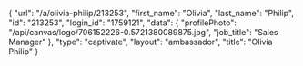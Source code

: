 {
    "url": "\/a\/olivia-philip\/213253",
    "first_name": "Olivia",
    "last_name": "Philip",
    "id": "213253",
    "login_id": "1759121",
    "data": {
        "profilePhoto": "\/api\/canvas\/logo\/706152226-0.5721380089875.jpg",
        "job_title": "Sales Manager"
    },
    "type": "captivate",
    "layout": "ambassador",
    "title": "Olivia Philip"
}